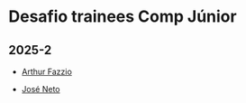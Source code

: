 # Desafio trainees Comp Júnior

## 2025-2
- [Arthur Fazzio](https://github.com/miyateru)

<!-- INSIRA SEU NOME E O SEU PERFIL DO GITHUB-->
<!-- [Seu Nome](PERFIL DO GITHUB) -->
- [José Neto](https://github.com/JoseJaan)

